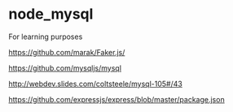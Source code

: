# node_mysql
For learning purposes

https://github.com/marak/Faker.js/

https://github.com/mysqljs/mysql

http://webdev.slides.com/coltsteele/mysql-105#/43


https://github.com/expressjs/express/blob/master/package.json
